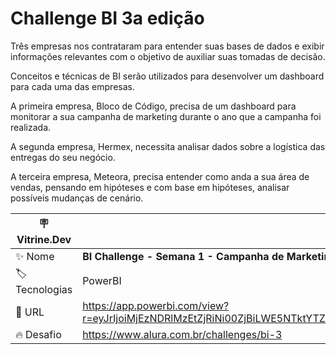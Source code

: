 # Challenge BI 3a edição
Três empresas nos contrataram para entender suas bases de dados e exibir informações relevantes com o objetivo de auxiliar suas tomadas de decisão.

Conceitos e técnicas de BI serão utilizados para desenvolver um dashboard para cada uma das empresas.

A primeira empresa, Bloco de Código, precisa de um dashboard para monitorar a sua campanha de marketing durante o ano que a campanha foi realizada.

A segunda empresa, Hermex, necessita analisar dados sobre a logística das entregas do seu negócio.

A terceira empresa, Meteora, precisa entender como anda a sua área de vendas, pensando em hipóteses e com base em hipóteses, analisar possíveis mudanças de cenário.

| :placard: Vitrine.Dev     |     |
| -------------  | --- |
| :sparkles: Nome        | **BI Challenge - Semana 1 - Campanha de Marketing**
| :label: Tecnologias | PowerBI
| :rocket: URL         | https://app.powerbi.com/view?r=eyJrIjoiMjEzNDRlMzEtZjRiNi00ZjBiLWE5NTktYTZlZTU3OTgxNmMzIiwidCI6Ijc1NTBkNzQ2LTVmYjEtNGY1ZS04MzBiLWRlMzlkOGE5YTNmNyJ9&pageName=ReportSection
| :fire: Desafio     | https://www.alura.com.br/challenges/bi-3
